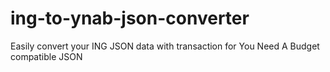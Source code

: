 # ing-to-ynab-json-converter
Easily convert your ING JSON data with transaction for You Need A Budget compatible JSON
